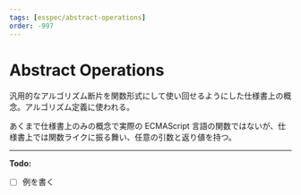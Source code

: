 ```yaml
---
tags: [esspec/abstract-operations]
order: -997
---
```


# Abstract Operations

汎用的なアルゴリズム断片を関数形式にして使い回せるようにした仕様書上の概念。アルゴリズム定義に使われる。

あくまで仕様書上のみの概念で実際の ECMAScript 言語の関数ではないが、仕様書上では関数ライクに振る舞い、任意の引数と返り値を持つ。

---

**Todo:**

- [ ] 例を書く
